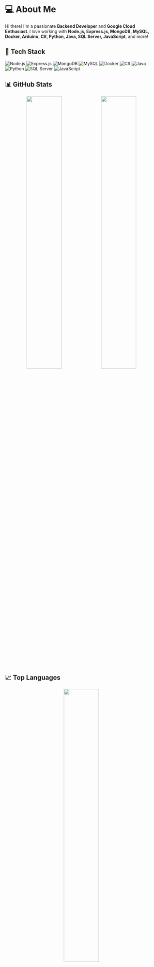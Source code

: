 # 💻 About Me

Hi there! I'm a passionate **Backend Developer** and **Google Cloud Enthusiast**. I love working with **Node.js, Express.js, MongoDB, MySQL, Docker, Arduino, C#, Python, Java, SQL Server, JavaScript**, and more!

## 🚀 Tech Stack

![Node.js](https://img.shields.io/badge/Node.js-87CEEB?style=for-the-badge&logo=nodedotjs&logoColor=white)
![Express.js](https://img.shields.io/badge/Express.js-708090?style=for-the-badge&logo=express&logoColor=white)
![MongoDB](https://img.shields.io/badge/MongoDB-87CEEB?style=for-the-badge&logo=mongodb&logoColor=white)
![MySQL](https://img.shields.io/badge/MySQL-708090?style=for-the-badge&logo=mysql&logoColor=white)
![Docker](https://img.shields.io/badge/Docker-87CEEB?style=for-the-badge&logo=docker&logoColor=white)
![C#](https://img.shields.io/badge/C%23-708090?style=for-the-badge&logo=csharp&logoColor=white)
![Java](https://img.shields.io/badge/Java-87CEEB?style=for-the-badge&logo=java&logoColor=white)
![Python](https://img.shields.io/badge/Python-708090?style=for-the-badge&logo=python&logoColor=white)
![SQL Server](https://img.shields.io/badge/SQL%20Server-87CEEB?style=for-the-badge&logo=microsoftsqlserver&logoColor=white)
![JavaScript](https://img.shields.io/badge/JavaScript-708090?style=for-the-badge&logo=javascript&logoColor=white)

## 📊 GitHub Stats

<p align="center">
  <img width="48%" src="https://github-readme-stats.vercel.app/api?username=melissaraujo00&show_icons=true&theme=blue-gray" />
  <img width="48%" src="https://streak-stats.demolab.com/?user=melissaraujo00&theme=blue-gray" />
</p>

## 📈 Top Languages

<p align="center">
  <img width="48%" src="https://github-readme-stats.vercel.app/api/top-langs/?username=melissaraujo00&layout=compact&theme=blue-gray" />
</p>

## 🏆 GitHub Trophies

<p align="center">
  <img src="https://github-profile-trophy.vercel.app/?username=melissaraujo00&theme=blue-gray&no-frame=true&column=6" />
</p>

## 🌎 Contact

- 💼 LinkedIn: [linkedin.com/in/melissaraujo00](https://www.linkedin.com/in/melissa-araujo-317365235/)
- 📧 Email: melissa.araujoo@outlook.com
